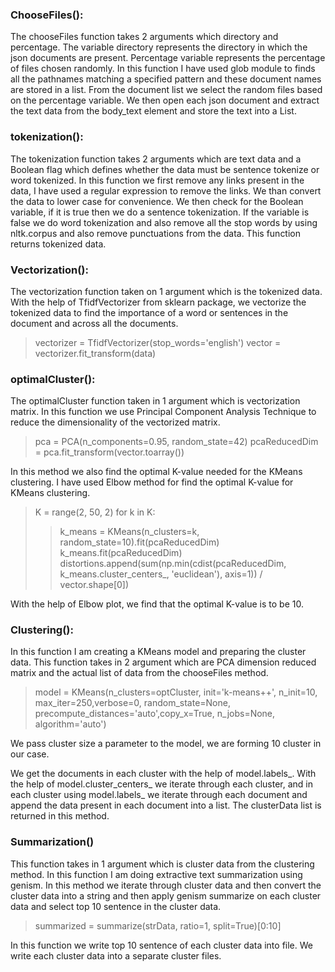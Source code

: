 ### ChooseFiles():
The chooseFiles function takes 2 arguments which directory and percentage. The variable directory represents the directory in which the json documents are present. Percentage variable represents the percentage of files chosen randomly. In this function I have used glob module to finds all the pathnames matching a specified pattern and these document names are stored in a list. From the document list we select the random files based on the percentage variable. We then open each json document and extract the text data from the body_text element and store the text into a List.

### tokenization():
The tokenization function takes 2 arguments which are text data and a Boolean flag which defines whether the data must be sentence tokenize or word tokenized.
In this function we first remove any links present in the data, I have used a regular expression to remove the links. We than convert the data to lower case for convenience.
We then check for the Boolean variable, if it is true then we do a sentence tokenization.
If the variable is false we do word tokenization and also remove all the stop words by using nltk.corpus and also remove punctuations from the data.
This function returns tokenized data.

### Vectorization():
The vectorization function taken on 1 argument which is the tokenized data.
With the help of TfidfVectorizer from sklearn package, we vectorize the tokenized data to find the importance of a word or sentences in the document and across all the documents.

> vectorizer = TfidfVectorizer(stop_words='english')
> vector = vectorizer.fit_transform(data)

### optimalCluster():
The optimalCluster function taken in 1 argument which is vectorization matrix.
In this function we use Principal Component Analysis Technique to reduce the dimensionality of the vectorized matrix.
> pca = PCA(n_components=0.95, random_state=42)
> pcaReducedDim = pca.fit_transform(vector.toarray())

In this method we also find the optimal K-value needed for the KMeans clustering.
I have used Elbow method for find the optimal K-value for KMeans clustering.
> K = range(2, 50, 2)
>for k in K:
>>    k_means = KMeans(n_clusters=k, random_state=10).fit(pcaReducedDim)
>>    k_means.fit(pcaReducedDim)
>>    distortions.append(sum(np.min(cdist(pcaReducedDim, k_means.cluster_centers_, 'euclidean'), axis=1)) / vector.shape[0])

With the help of Elbow plot, we find that the optimal K-value is to be 10.

### Clustering():

In this function I am creating a KMeans model and preparing the cluster data.
This function takes in 2 argument which are PCA dimension reduced matrix and the actual list of data from the chooseFiles method.

> model = KMeans(n_clusters=optCluster, init='k-means++', n_init=10, max_iter=250,verbose=0, random_state=None, precompute_distances='auto',copy_x=True, n_jobs=None, algorithm='auto')

We pass cluster size a parameter to the model, we are forming 10 cluster in our case.

We get the documents in each cluster with the help of model.labels_.
With the help of model.cluster_centers_ we iterate through each cluster, and in each cluster using model.labels_ we iterate through each document and append the data present in each document into a list.
The clusterData list is returned in this method.

### Summarization()
This function takes in 1 argument which is cluster data from the clustering method.
In this function I am doing extractive text summarization using genism.
In this method we iterate through cluster data and then convert the cluster data into a string and then apply genism summarize on each cluster data and select top 10 sentence in the cluster data.

> summarized = summarize(strData, ratio=1, split=True)[0:10]

In this function we write top 10 sentence of each cluster data into file.
We write each cluster data into a separate cluster files.

 

